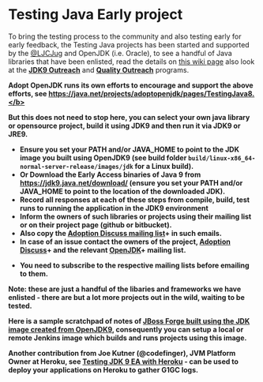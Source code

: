 # Testing Java Early project

To bring the testing process to the community and also testing early for early feedback, the Testing Java projects has been started and supported by the [@LJCJug](http://twitter.com/ljcjug) and OpenJDK (i.e. Oracle), to see a handful of Java libraries that have been enlisted, read the details on [this wiki page](https://java.net/projects/adoptopenjdk/pages/TestingJava8) also look at the <b>[JDK9 Outreach](https://wiki.openjdk.java.net/display/Adoption/JDK+9+Outreach)</b> and <b>[Quality Outreach](https://wiki.openjdk.java.net/display/quality/Quality+Outreach)</b> programs.

<b>Adopt OpenJDK runs its own efforts to encourage and support the above efforts, see https://java.net/projects/adoptopenjdk/pages/TestingJava8.</b>

But this does not need to stop here, you can select your own java library or opensource project, build it using JDK9 and then run it via JDK9 or JRE9.

* Ensure you set your PATH and/or JAVA_HOME to point to the JDK image you built using OpenJDK9 (see build folder ```build/linux-x86_64-normal-server-release/images/jdk``` for a Linux build).
* Or Download the Early Access binaries of Java 9 from https://jdk9.java.net/download/ (ensure you set your PATH and/or JAVA_HOME to point to the location of the downloaded JDK).
* Record all responses at each of these steps from compile, build, test runs to running the application in the JDK9 environment
* Inform the owners of such libraries or projects using their mailing list or on their project page (github or bitbucket). 
* Also copy the [Adoption Discuss mailing list](http://mail.openjdk.java.net/mailman/listinfo/adoption-discuss)+ in such emails. 
* In case of an issue contact the owners of the project, [Adoption Discuss](http://mail.openjdk.java.net/mailman/listinfo/adoption-discuss)+ and the relevant [OpenJDK](http://mail.openjdk.java.net/mailman/listinfo)+ mailing list.

+ You need to subscribe to the respective mailing lists before emailing to them.

Note: these are just a handful of the libaries and frameworks we have enlisted - there are but a lot more projects out in the wild, waiting to be tested.

Here is a sample scratchpad of notes of [JBoss Forge built using the JDK image created from OpenJDK9](https://gist.github.com/neomatrix369/9fa4147ee8999cfd3a4e), consequently you can setup a local or remote Jenkins image which builds and runs projects using this image.

Another contribution from Joe Kutner (@codefinger), JVM Platform Owner at Heroku, see [Testing JDK 9 EA with Heroku](http://jkutner.github.io/2015/07/16/test-jdk9-heroku.html) - can be used to deploy your applications on Heroku to gather G1GC logs.